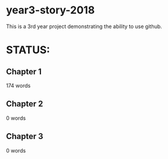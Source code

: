 year3-story-2018
================

This is a 3rd year project demonstrating the ability to use github. 


STATUS:
=======

Chapter 1
---------
174 words


Chapter 2
---------
0 words


Chapter 3
---------
0 words